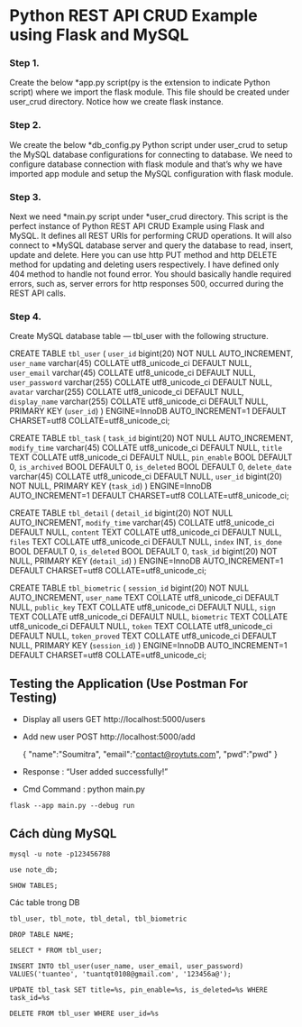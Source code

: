 # Python REST API CRUD Example using Flask and MySQL

### Step 1. 
Create the below *app.py script(py is the extension to indicate Python script) where we import the flask module. This file should be created under user_crud directory. Notice how we create flask instance. 

### Step 2. 
We create the below *db_config.py Python script under user_crud to setup the MySQL database configurations for connecting to database. We need to configure database connection with flask module and that’s why we have imported app module and setup the MySQL configuration with flask module.

### Step 3. 
Next we need *main.py script under *user_crud directory. This script is the perfect instance of Python REST API CRUD Example using Flask and MySQL. It defines all REST URIs for performing CRUD operations. It will also connect to *MySQL database server and query the database to read, insert, update and delete.
Here you can use http PUT method and http DELETE method for updating and deleting users respectively. I have defined only 404 method to handle not found error. You should basically handle required errors, such as, server errors for http responses 500, occurred during the REST API calls.

### Step 4. 
Create MySQL database table — tbl_user with the following structure.

  CREATE TABLE `tbl_user` (
  `user_id` bigint(20) NOT NULL AUTO_INCREMENT,
  `user_name` varchar(45) COLLATE utf8_unicode_ci DEFAULT NULL,
  `user_email` varchar(45) COLLATE utf8_unicode_ci DEFAULT NULL,
  `user_password` varchar(255) COLLATE utf8_unicode_ci DEFAULT NULL,
  `avatar` varchar(255) COLLATE utf8_unicode_ci DEFAULT NULL,
  `display_name` varchar(255) COLLATE utf8_unicode_ci DEFAULT NULL,
  PRIMARY KEY (`user_id`)
  ) ENGINE=InnoDB AUTO_INCREMENT=1 DEFAULT CHARSET=utf8 COLLATE=utf8_unicode_ci;

CREATE TABLE `tbl_task` (
  `task_id` bigint(20) NOT NULL AUTO_INCREMENT,
  `modify_time` varchar(45) COLLATE utf8_unicode_ci DEFAULT NULL,
  `title` TEXT COLLATE utf8_unicode_ci DEFAULT NULL,
  `pin_enable` BOOL DEFAULT 0,
  `is_archived` BOOL DEFAULT 0,
  `is_deleted` BOOL DEFAULT 0,
  `delete_date` varchar(45) COLLATE utf8_unicode_ci DEFAULT NULL,
  `user_id` bigint(20) NOT NULL,
  PRIMARY KEY (`task_id`)
  ) ENGINE=InnoDB AUTO_INCREMENT=1 DEFAULT CHARSET=utf8 COLLATE=utf8_unicode_ci;

CREATE TABLE `tbl_detail` (
  `detail_id` bigint(20) NOT NULL AUTO_INCREMENT,
  `modify_time` varchar(45) COLLATE utf8_unicode_ci DEFAULT NULL,
  `content` TEXT COLLATE utf8_unicode_ci DEFAULT NULL,
  `files` TEXT COLLATE utf8_unicode_ci DEFAULT NULL,
  `index` INT,
  `is_done` BOOL DEFAULT 0,
  `is_deleted` BOOL DEFAULT 0,
  `task_id` bigint(20) NOT NULL,
  PRIMARY KEY (`detail_id`)
  ) ENGINE=InnoDB AUTO_INCREMENT=1 DEFAULT CHARSET=utf8 COLLATE=utf8_unicode_ci;

CREATE TABLE `tbl_biometric` (
  `session_id` bigint(20) NOT NULL AUTO_INCREMENT,
  `user_name` TEXT COLLATE utf8_unicode_ci DEFAULT NULL,
  `public_key` TEXT COLLATE utf8_unicode_ci DEFAULT NULL,
  `sign` TEXT COLLATE utf8_unicode_ci DEFAULT NULL,
  `biometric` TEXT COLLATE utf8_unicode_ci DEFAULT NULL,
  `token` TEXT COLLATE utf8_unicode_ci DEFAULT NULL,
  `token_proved` TEXT COLLATE utf8_unicode_ci DEFAULT NULL,
  PRIMARY KEY (`session_id`)
  ) ENGINE=InnoDB AUTO_INCREMENT=1 DEFAULT CHARSET=utf8 COLLATE=utf8_unicode_ci;
  

## Testing the Application (Use Postman For Testing)
* Display all users
  GET http://localhost:5000/users
* Add new user
  POST http://localhost:5000/add
  
  {
	"name":"Soumitra",
	"email":"contact@roytuts.com",
	"pwd":"pwd"
  }
  
 * Response : “User added successfully!”
 * Cmd Command : python main.py

````angular2html
flask --app main.py --debug run
````

## Cách dùng MySQL
````
mysql -u note -p123456788
````
````angular2html
use note_db;
````
````angular2html
SHOW TABLES;
````
Các table trong DB
````angular2html
tbl_user, tbl_note, tbl_detal, tbl_biometric
````
````
DROP TABLE NAME;
````
````angular2html
SELECT * FROM tbl_user;
````
````angular2html
INSERT INTO tbl_user(user_name, user_email, user_password) VALUES('tuanteo', 'tuantqt0108@gmail.com', '123456a@');
````
````angular2html
UPDATE tbl_task SET title=%s, pin_enable=%s, is_deleted=%s WHERE task_id=%s
````
````angular2html
DELETE FROM tbl_user WHERE user_id=%s
````